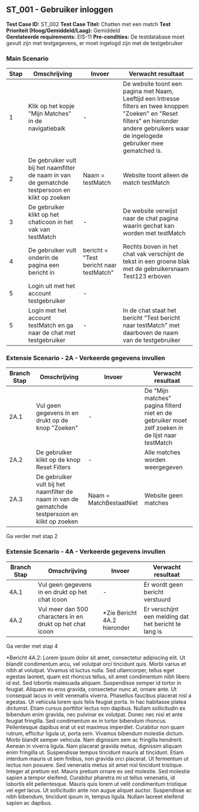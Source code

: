 ## ST_001 - Gebruiker inloggen
**Test Case ID:** ST_002
**Test Case Titel:** Chatten met een match
**Test Prioriteit (Hoog/Gemiddeld/Laag):** Gemiddeld  
**Gerelateerde requirements:** EIS-11
**Pre-condities:** De testdatabase moet gevult zijn met testgegevens, er moet ingelogd zijn met de testgebruiker 

### Main Scenario
| Stap | Omschrijving | Invoer |  Verwacht resultaat |
|-|-|-|-|
| 1 | Klik op het kopje "Mijn Matches" in de navigatiebalk | - | De website toont een pagina met Naam, Leeftijd een Intresse filters en twee knoppen "Zoeken" en "Reset filters" en hieronder andere gebruikers waar de ingelogede gebruiker mee gematched is.
| 2 | De gebruiker vult bij het naamfilter de naam in van de gematchde testpersoon en klikt op zoeken | Naam = testMatch | Website toont alleen de match testMatch |
| 3 | De gebruiker klikt op het chaticoon in het vak van testMatch | - | De website verwijst naar de chat pagina waarin gechat kan worden met testMatch |
| 4 | De gebruiker vult onderin de pagina een bericht in | bericht = "Test bericht naar testMatch" | Rechts boven in het chat vak verschijnt de tekst in een groene blak met de gebruikersnaam Test123 erboven |
| 5 | Login uit met het account testgebruiker |-|  |
| 5 | Login met het account testMatch en ga naar de chat met testgebruiker |-| In de chat staat het bericht "Test bericht naar testMatch" met daarboven de naam van de testgebruiker |

### Extensie Scenario - 2A - Verkeerde gegevens invullen
| Branch Stap | Omschrijving | Invoer |  Verwacht resultaat |
|-|-|-|-|
| 2A.1 | Vul geen gegevens in en drukt op de knop "Zoeken" | - | De "Mijn matches" pagina filterd niet en de gebruiker moet zelf zoeken in de lijst naar testMatch|
| 2A.2 | De gebruiker klikt op de knop Reset Filters | - | Alle matches worden weergegeven |
| 2A.3 | De gebruiker vult bij het naamfilter de naam in van de gematchde testpersoon en klikt op zoeken | Naam = MatchBestaatNiet | Website geen matches |

Ga verder met stap 2

### Extensie Scenario - 4A - Verkeerde gegevens invullen
| Branch Stap | Omschrijving | Invoer |  Verwacht resultaat |
|-|-|-|-|
| 4A.1 | Vul geen gegevens in en drukt op het chat icoon | - | Er wordt geen bericht verstuurd |
| 4A.2 | Vul meer dan 500 characters in  en drukt op het chat icoon | *Zie Bericht 4A.2 hieronder | Er verschijnt een melding dat het bericht te lang is |

Ga verder met stap 4


*Bericht 4A.2:
Lorem ipsum dolor sit amet, consectetur adipiscing elit. Ut blandit condimentum arcu, vel volutpat orci tincidunt quis. Morbi varius et nibh at volutpat. Vivamus id luctus nulla. Sed ullamcorper, tellus eget egestas laoreet, quam est rhoncus tellus, sit amet condimentum nibh libero id est. Sed lobortis malesuada aliquam. Suspendisse semper id tortor in feugiat. Aliquam eu eros gravida, consectetur nunc at, ornare ante. Ut consequat lacus in velit venenatis viverra. Phasellus faucibus placerat nisl a egestas. Ut vehicula lorem quis felis feugiat porta. In hac habitasse platea dictumst. Etiam cursus porttitor lectus non dapibus. Nullam sollicitudin ex bibendum enim gravida, nec pulvinar ex volutpat. Donec nec nisi et ante feugiat fringilla. Sed condimentum ex in tortor bibendum rhoncus. Pellentesque dapibus erat ut est maximus imperdiet. Curabitur non quam rutrum, efficitur ligula ut, porta sem. Vivamus bibendum molestie dictum. Morbi blandit semper vehicula. Nam dignissim sem ac fringilla hendrerit. Aenean in viverra ligula. Nam placerat gravida metus, dignissim aliquam enim fringilla ut. Suspendisse tempus tincidunt mauris at tincidunt. Etiam interdum mauris ut sem finibus, non gravida orci placerat. Ut fermentum ut lectus non posuere. Sed venenatis metus sit amet nisl tincidunt tristique. Integer at pretium est. Mauris pretium ornare ex sed molestie. Sed molestie sapien a tempor eleifend. Curabitur pharetra mi ut tellus venenatis, id lobortis elit pellentesque. Mauris quis lorem ut velit condimentum tristique vel eget lacus. Ut sollicitudin ante non augue aliquet auctor. Suspendisse ac nibh bibendum, tincidunt ipsum in, tempus ligula. Nullam laoreet eleifend sapien ac dapibus.

